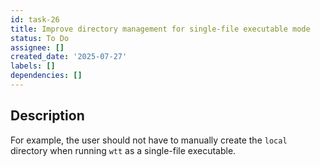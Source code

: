 ```yaml
---
id: task-26
title: Improve directory management for single-file executable mode
status: To Do
assignee: []
created_date: '2025-07-27'
labels: []
dependencies: []
---
```


## Description

For example, the user should not have to manually create the `local` directory when running `wtt` as a single-file executable.